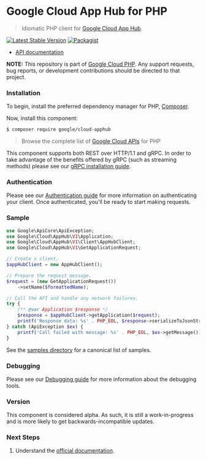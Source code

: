 # Google Cloud App Hub for PHP

> Idiomatic PHP client for [Google Cloud App Hub](https://cloud.google.com/app-hub).

[![Latest Stable Version](https://poser.pugx.org/google/cloud-apphub/v/stable)](https://packagist.org/packages/google/cloud-apphub) [![Packagist](https://img.shields.io/packagist/dm/google/cloud-apphub.svg)](https://packagist.org/packages/google/cloud-apphub)

* [API documentation](https://cloud.google.com/php/docs/reference/cloud-apphub/latest)

**NOTE:** This repository is part of [Google Cloud PHP](https://github.com/googleapis/google-cloud-php). Any
support requests, bug reports, or development contributions should be directed to
that project.

### Installation

To begin, install the preferred dependency manager for PHP, [Composer](https://getcomposer.org/).

Now, install this component:

```sh
$ composer require google/cloud-apphub
```

> Browse the complete list of [Google Cloud APIs](https://cloud.google.com/php/docs/reference)
> for PHP

This component supports both REST over HTTP/1.1 and gRPC. In order to take advantage of the benefits
offered by gRPC (such as streaming methods) please see our
[gRPC installation guide](https://cloud.google.com/php/grpc).

### Authentication

Please see our [Authentication guide](https://github.com/googleapis/google-cloud-php/blob/main/AUTHENTICATION.md) for more information
on authenticating your client. Once authenticated, you'll be ready to start making requests.

### Sample

```php
use Google\ApiCore\ApiException;
use Google\Cloud\AppHub\V1\Application;
use Google\Cloud\AppHub\V1\Client\AppHubClient;
use Google\Cloud\AppHub\V1\GetApplicationRequest;

// Create a client.
$appHubClient = new AppHubClient();

// Prepare the request message.
$request = (new GetApplicationRequest())
    ->setName($formattedName);

// Call the API and handle any network failures.
try {
    /** @var Application $response */
    $response = $appHubClient->getApplication($request);
    printf('Response data: %s' . PHP_EOL, $response->serializeToJsonString());
} catch (ApiException $ex) {
    printf('Call failed with message: %s' . PHP_EOL, $ex->getMessage());
}
```

See the [samples directory](https://github.com/googleapis/google-cloud-php-apphub/tree/main/samples) for a canonical list of samples.

### Debugging

Please see our [Debugging guide](https://github.com/googleapis/google-cloud-php/blob/main/DEBUG.md)
for more information about the debugging tools.

### Version

This component is considered alpha. As such, it is still a work-in-progress and is more likely to get backwards-incompatible updates.

### Next Steps

1. Understand the [official documentation](https://cloud.google.com/app-hub/docs/overview).
